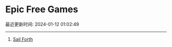 # Epic Free Games

最近更新时间: 2024-01-12 01:02:49

--- 
1. [Sail Forth](https://store.epicgames.com/en-US/p/sail-forth-51847e) 
